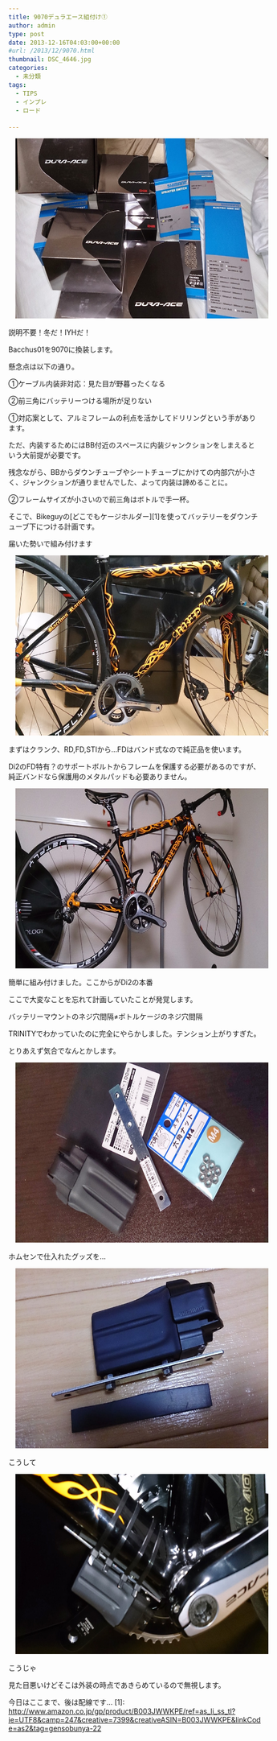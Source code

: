 ```yaml
---
title: 9070デュラエース組付け①
author: admin
type: post
date: 2013-12-16T04:03:00+00:00
#url: /2013/12/9070.html
thumbnail: DSC_4646.jpg
categories:
  - 未分類
tags:
  - TIPS
  - インプレ
  - ロード

---
```

<div class="separator" style="clear: both; text-align: center;">
</div>

<div class="separator" style="clear: both; text-align: center;">
  <a href="DSC_4646.jpg" imageanchor="1" style="margin-left: 1em; margin-right: 1em;"><img border="0" src="DSC_4646.jpg" height="358" width="640" /></a>
</div>


説明不要！冬だ！IYHだ！

Bacchus01を9070に換装します。

懸念点は以下の通り。

①ケーブル内装非対応：見た目が野暮ったくなる

②前三角にバッテリーつける場所が足りない

①対応案として、アルミフレームの利点を活かしてドリリングという手があります。

ただ、内装するためにはBB付近のスペースに内装ジャンクションをしまえるという大前提が必要です。

残念ながら、BBからダウンチューブやシートチューブにかけての内部穴が小さく、ジャンクションが通りませんでした、よって内装は諦めることに。

②フレームサイズが小さいので前三角はボトルで手一杯。

そこで、Bikeguyの[どこでもケージホルダー][1]を使ってバッテリーをダウンチューブ下につける計画です。

届いた勢いで組み付けます

<div class="separator" style="clear: both; text-align: center;">
  <a href="DSC_4649.jpg" imageanchor="1" style="margin-left: 1em; margin-right: 1em;"><img border="0" src="DSC_4649.jpg" height="358" width="640" /></a>
</div>

まずはクランク、RD,FD,STIから…FDはバンド式なので純正品を使います。

Di2のFD特有？のサポートボルトからフレームを保護する必要があるのですが、純正バンドなら保護用のメタルパッドも必要ありません。

<div class="separator" style="clear: both; text-align: center;">
  <a href="DSC_4650.jpg".jpg imageanchor="1" style="margin-left: 1em; margin-right: 1em;"><img border="0" src="DSC_4650.jpg" height="358" width="640" /></a>
</div>

簡単に組み付けました。ここからがDi2の本番

ここで大変なことを忘れて計画していたことが発覚します。

バッテリーマウントのネジ穴間隔≠ボトルケージのネジ穴間隔

TRINITYでわかっていたのに完全にやらかしました。テンション上がりすぎた。

とりあえず気合でなんとかします。

<div class="separator" style="clear: both; text-align: center;">
  <a href="DSC_4653.jpg" imageanchor="1" style="margin-left: 1em; margin-right: 1em;"><img border="0" src="DSC_4653.jpg" height="358" width="640" /></a>
</div>

ホムセンで仕入れたグッズを…

<div class="separator" style="clear: both; text-align: center;">
  <a href="DSC_4658.jpg" imageanchor="1" style="margin-left: 1em; margin-right: 1em;"><img border="0" src="DSC_4658.jpg" height="358" width="640" /></a>
</div>

こうして

<div class="separator" style="clear: both; text-align: center;">
  <a href="DSC_4663.jpg" imageanchor="1" style="margin-left: 1em; margin-right: 1em;"><img border="0" src="DSC_4663.jpg" height="358" width="640" /></a>
</div>

こうじゃ

見た目悪いけどそこは外装の時点であきらめているので無視します。

今日はここまで、後は配線です…
 [1]: http://www.amazon.co.jp/gp/product/B003JWWKPE/ref=as_li_ss_tl?ie=UTF8&camp=247&creative=7399&creativeASIN=B003JWWKPE&linkCode=as2&tag=gensobunya-22